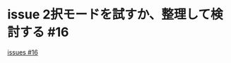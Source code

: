 # issue 2択モードを試すか、整理して検討する #16
[issues #16](https://github.com/cat2151/fighting-game-button-challenge/issues/16)


